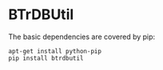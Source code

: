 # BTrDBUtil

The basic dependencies are covered by pip:

```
apt-get install python-pip
pip install btrdbutil
```
